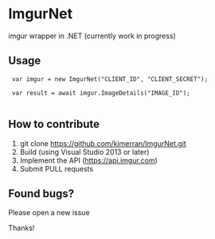 ImgurNet
========

imgur wrapper in .NET (currently work in progress)

## Usage
```
 var imgur = new ImgurNet("CLIENT_ID", "CLIENT_SECRET");
 
 var result = await imgur.ImageDetails("IMAGE_ID");
 
```


## How to contribute

1. git clone https://github.com/kimerran/ImgurNet.git
2.  Build (using Visual Studio 2013 or later)
3.  Implement the API (https://api.imgur.com)
4.  Submit PULL requests

## Found bugs?
Please open a new issue


Thanks!
